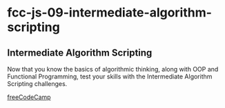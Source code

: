 # fcc-js-09-intermediate-algorithm-scripting

## Intermediate Algorithm Scripting

Now that you know the basics of algorithmic thinking, along with OOP and Functional Programming, test your skills with the Intermediate Algorithm Scripting challenges.

[freeCodeCamp](https://www.freecodecamp.org/learn/javascript-algorithms-and-data-structures/)
